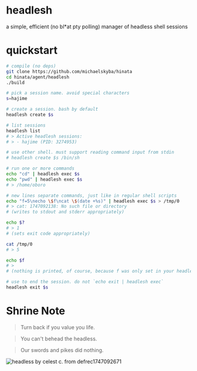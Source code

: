 # headlesh
a simple, efficient (no bl*at pty polling) manager of headless shell sessions

# quickstart
```sh
# compile (no deps)
git clone https://github.com/michaelskyba/hinata
cd hinata/agent/headlesh
./build

# pick a session name. avoid special characters
s=hajime

# create a session. bash by default
headlesh create $s

# list sessions
headlesh list
# > Active headlesh sessions:
# > - hajime (PID: 3274953)

# use other shell. must support reading command input from stdin
# headlesh create $s /bin/sh

# run one or more commands
echo "cd" | headlesh exec $s
echo "pwd" | headlesh exec $s
# > /home/oboro

# new lines separate commands, just like in regular shell scripts
echo "f=5\necho \$f\ncat \$(date +%s)" | headlesh exec $s > /tmp/0
# > cat: 1747092138: No such file or directory
# (writes to stdout and stderr appropriately)

echo $?
# > 1
# (sets exit code appropriately)

cat /tmp/0
# > 5

echo $f
# >
# (nothing is printed, of course, because f was only set in your headlesh session)

# use to end the session. do not `echo exit | headlesh exec`
headlesh exit $s
```

# Shrine Note

> Turn back if you value you life.

> You can't behead the headless.

> Our swords and pikes did nothing.

![headless by celest c. from defrec1747092671](https://cdn.donmai.us/sample/b1/52/__headless_sekiro_shadows_die_twice_drawn_by_celest_c__sample-b152e1cda121797f807297636a890be7.jpg)
